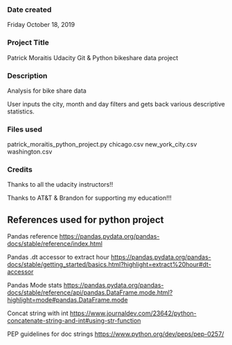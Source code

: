 ### Date created
Friday October 18, 2019

### Project Title
Patrick Moraitis Udacity Git & Python bikeshare data project

### Description
Analysis for bike share data

User inputs the city, month and day filters and gets back various descriptive statistics. 

### Files used
patrick_moraitis_python_project.py
chicago.csv
new_york_city.csv
washington.csv

### Credits
Thanks to all the udacity instructors!!

Thanks to AT&T & Brandon for supporting my education!!!

## References used for python project

Pandas reference
https://pandas.pydata.org/pandas-docs/stable/reference/index.html

Pandas .dt accessor to extract hour
https://pandas.pydata.org/pandas-docs/stable/getting_started/basics.html?highlight=extract%20hour#dt-accessor

Pandas Mode stats
https://pandas.pydata.org/pandas-docs/stable/reference/api/pandas.DataFrame.mode.html?highlight=mode#pandas.DataFrame.mode

Concat string with int
https://www.journaldev.com/23642/python-concatenate-string-and-int#using-str-function

PEP guidelines for doc strings
https://www.python.org/dev/peps/pep-0257/